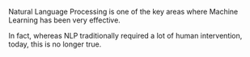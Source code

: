Natural Language Processing is one of the key areas where Machine Learning has been very effective.

In fact, whereas NLP traditionally required a lot of human intervention, today, this is no longer true.
